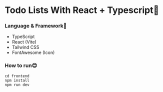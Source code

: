 # **Todo Lists With React + Typescript📝**

### **Language & Framework🥰**

- TypeScript
- React (Vite)
- Tailwind CSS
- FontAwesome (Icon)

### **How to run😍**

```
cd frontend
npm install
npm run dev
```
